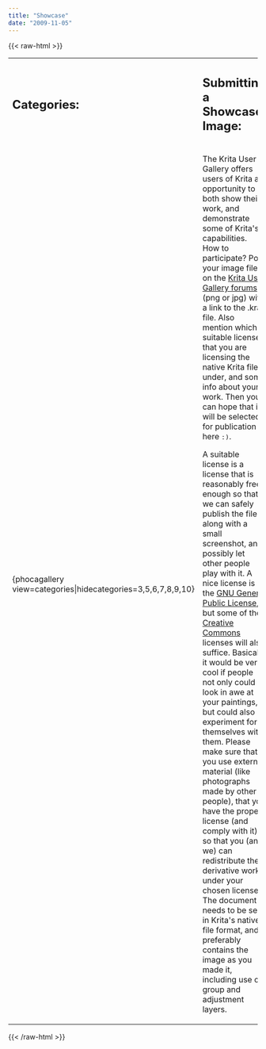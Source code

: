 ```yaml
---
title: "Showcase"
date: "2009-11-05"
---
```


{{< raw-html >}}

<table class="mceItemTable"><tbody><tr><td><h2>Categories:</h2></td><td><h2>Submitting a Showcase Image:</h2></td></tr><tr><td>{phocagallery view=categories|hidecategories=3,5,6,7,8,9,10}</td><td><p>The Krita User Gallery offers users of Krita an opportunity to both show their work, and demonstrate some of Krita's capabilities. <emph>How to participate?</emph> Post your image file on the <a title="Krita User Gallery" mce_href="http://forum.kde.org/viewforum.php?f=138" href="http://forum.kde.org/viewforum.php?f=138">Krita User Gallery forums</a> (png or jpg) with a link to the .kra file. Also mention which suitable license that you are licensing the native Krita file under, and some info about your work. Then you can hope that it will be selected for publication here <tt>:)</tt>.</p><p>A suitable license is a license that is reasonably free enough so that we can safely publish the file along with a small screenshot, and possibly let other people play with it. A nice license is the <a href="http://www.gnu.org/licenses/gpl.html" mce_href="http://www.gnu.org/licenses/gpl.html">GNU General Public License</a>, but some of the <a href="http://creativecommons.org/" mce_href="http://creativecommons.org/">Creative Commons</a> licenses will also suffice. Basically it would be very cool if people not only could look in awe at your paintings, but could also experiment for themselves with them. Please make sure that if you use external material (like photographs made by other people), that you have the proper license (and comply with it) so that you (and we) can redistribute the derivative work under your chosen license. The document needs to be sent in Krita's native file format, and preferably contains the image as you made it, including use of group and adjustment layers.</p></td></tr></tbody></table>

{{< /raw-html >}}



